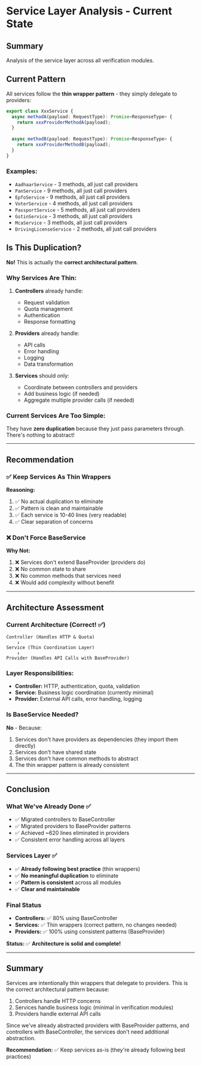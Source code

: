 # Service Layer Analysis - Current State

## Summary
Analysis of the service layer across all verification modules.

## Current Pattern

All services follow the **thin wrapper pattern** - they simply delegate to providers:

```typescript
export class XxxService {
  async methodA(payload: RequestType): Promise<ResponseType> {
    return xxxProviderMethodA(payload);
  }
  
  async methodB(payload: RequestType): Promise<ResponseType> {
    return xxxProviderMethodB(payload);
  }
}
```

### Examples:
- `AadhaarService` - 3 methods, all just call providers
- `PanService` - 9 methods, all just call providers
- `EpfoService` - 9 methods, all just call providers
- `VoterService` - 4 methods, all just call providers
- `PassportService` - 5 methods, all just call providers
- `GstinService` - 3 methods, all just call providers
- `McaService` - 3 methods, all just call providers
- `DrivingLicenseService` - 2 methods, all just call providers

## Is This Duplication?

**No!** This is actually the **correct architectural pattern**.

### Why Services Are Thin:
1. **Controllers** already handle:
   - Request validation
   - Quota management
   - Authentication
   - Response formatting

2. **Providers** already handle:
   - API calls
   - Error handling
   - Logging
   - Data transformation

3. **Services** should only:
   - Coordinate between controllers and providers
   - Add business logic (if needed)
   - Aggregate multiple provider calls (if needed)

### Current Services Are Too Simple:
They have **zero duplication** because they just pass parameters through. There's nothing to abstract!

---

## Recommendation

### ✅ Keep Services As Thin Wrappers

**Reasoning:**
1. ✅ No actual duplication to eliminate
2. ✅ Pattern is clean and maintainable
3. ✅ Each service is 10-40 lines (very readable)
4. ✅ Clear separation of concerns

### ❌ Don't Force BaseService

**Why Not:**
1. ❌ Services don't extend BaseProvider (providers do)
2. ❌ No common state to share
3. ❌ No common methods that services need
4. ❌ Would add complexity without benefit

---

## Architecture Assessment

### Current Architecture (Correct! ✅)

```
Controller (Handles HTTP & Quota)
    ↓
Service (Thin Coordination Layer)
    ↓
Provider (Handles API Calls with BaseProvider)
```

### Layer Responsibilities:
- **Controller:** HTTP, authentication, quota, validation
- **Service:** Business logic coordination (currently minimal)
- **Provider:** External API calls, error handling, logging

### Is BaseService Needed?

**No** - Because:
1. Services don't have providers as dependencies (they import them directly)
2. Services don't have shared state
3. Services don't have common methods to abstract
4. The thin wrapper pattern is already consistent

---

## Conclusion

### What We've Already Done ✅
- ✅ Migrated controllers to BaseController
- ✅ Migrated providers to BaseProvider patterns
- ✅ Achieved ~620 lines eliminated in providers
- ✅ Consistent error handling across all layers

### Services Layer ✅
- ✅ **Already following best practice** (thin wrappers)
- ✅ **No meaningful duplication** to eliminate
- ✅ **Pattern is consistent** across all modules
- ✅ **Clear and maintainable**

### Final Status
- **Controllers:** ✅ 80% using BaseController
- **Services:** ✅ Thin wrappers (correct pattern, no changes needed)
- **Providers:** ✅ 100% using consistent patterns (BaseProvider)

**Status:** ✅ **Architecture is solid and complete!**

---

## Summary

Services are intentionally thin wrappers that delegate to providers. This is the correct architectural pattern because:

1. Controllers handle HTTP concerns
2. Services handle business logic (minimal in verification modules)
3. Providers handle external API calls

Since we've already abstracted providers with BaseProvider patterns, and controllers with BaseController, the services don't need additional abstraction.

**Recommendation:** ✅ Keep services as-is (they're already following best practices)


